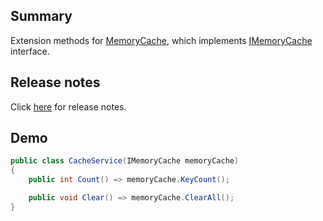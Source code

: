 ## Summary

Extension methods for [MemoryCache](https://learn.microsoft.com/en-us/dotnet/api/microsoft.extensions.caching.memory.memorycache?view=dotnet-plat-ext-7.0), which implements [IMemoryCache](https://learn.microsoft.com/en-us/dotnet/api/microsoft.extensions.caching.memory.imemorycache?view=dotnet-plat-ext-7.0) interface.   

## Release notes

Click [here](https://github.com/CwjXFH/CodeSnippet/blob/master/dotnet/Cache/src/EC.MemoryCache/RELEASE-NOTES.md) for release notes.


## Demo

```c#
public class CacheService(IMemoryCache memoryCache)
{
    public int Count() => memoryCache.KeyCount();

    public void Clear() => memoryCache.ClearAll();
}
```
